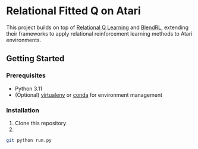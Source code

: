 # Relational Fitted Q on Atari

This project builds on top of [Relational Q Learning](https://github.com/harshakokel/Relational-Q-Learning) and [BlendRL](https://github.com/ml-research/blendrl), extending their frameworks to apply relational reinforcement learning methods to Atari environments.

## Getting Started

### Prerequisites

- Python 3.11
- (Optional) [virtualenv](https://virtualenv.pypa.io/en/latest/) or [conda](https://docs.conda.io/) for environment management

### Installation

1. Clone this repository
2. 
```bash
git python run.py